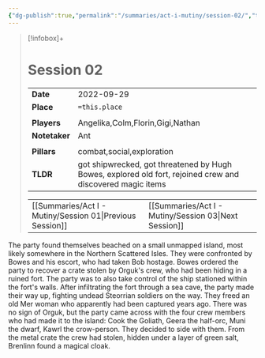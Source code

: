```yaml
---
{"dg-publish":true,"permalink":"/summaries/act-i-mutiny/session-02/","tags":["session"]}
---
```


> [!infobox]+
> # Session 02
> 
> | | |
> | --- | --- |
> | **Date** | 2022-09-29 |
> | **Place** | `=this.place` |
> | | | 
> | **Players** | Angelika,Colm,Florin,Gigi,Nathan |
> | **Notetaker** | Ant |
> | | | 
> | **Pillars** | combat,social,exploration | 
> | **TLDR** | got shipwrecked, got threatened by Hugh Bowes, explored old fort, rejoined crew and discovered magic items |
> 
> | | |
> | --- | --- |
> | [[Summaries/Act I - Mutiny/Session 01\|Previous Session]] | [[Summaries/Act I - Mutiny/Session 03\|Next Session]] |

The party found themselves beached on a small unmapped island, most likely somewhere in the Northern Scattered Isles. They were confronted by Bowes and his escort, who had taken Bob hostage. Bowes ordered the party to recover a crate stolen by Orguk's crew, who had been hiding in a ruined fort. The party was to also take control of the ship stationed within the fort's walls. After infiltrating the fort through a sea cave, the party made their way up, fighting undead Steorrian soldiers on the way. They freed an old Mer woman who apparently had been captured years ago. There was no sign of Orguk, but the party came across with the four crew members who had made it to the island: Cook the Goliath, Geera the half-orc, Muni the dwarf, Kawrl the crow-person. They decided to side with them. From the metal crate the crew had stolen, hidden under a layer of green salt, Brenlinn found a magical cloak.